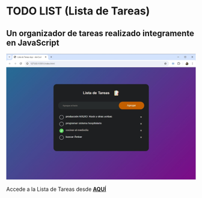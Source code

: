 # TODO LIST (Lista de Tareas)

## Un organizador de tareas realizado integramente en JavaScript

<p>
  <img src="images/img_todoList.jpg" width="640px" />
</p>

Accede a la Lista de Tareas desde **[AQUÍ](https://mcolina77.github.io/todoList/)**
